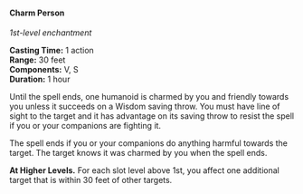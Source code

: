 #### Charm Person
<!-- markdownlint-disable link-image-reference-definitions -->
[_metadata_:spell_name]:- "Charm Person"
[_metadata_:spell_level]:- "1"
[_metadata_:spell_school]:- "enchantment"
[_metadata_:ritual]:- "false"
[_metadata_:casting_time_amount]:- "1"
[_metadata_:casting_time_unit]:- "action"
[_metadata_:range]:- "30 feet"
[_metadata_:target]:- "One humanoid"
[_metadata_:components_verbal]:- "true"
[_metadata_:components_somatic]:- "true"
[_metadata_:components_material]:- "false"
[_metadata_:duration]:- "1 hour"
[_metadata_:concentration]:- "false"
[_metadata_:saving_throw]:- "Wisdom"
[_metadata_:saving_throw_success]:- "avoids_effect"
[_metadata_:compared_to_wotc_srd_5.1]:- "mechanics_same_wording_different"
[_metadata_:compared_to_a5e_srd]:- "mechanics_same_wording_different"
<!-- markdownlint-disable-next-line no-emphasis-as-heading -->
_1st-level enchantment_

**Casting Time:** 1 action \
**Range:** 30 feet \
**Components:** V, S \
**Duration:** 1 hour

Until the spell ends, one humanoid is charmed by you and friendly towards you unless it succeeds on a Wisdom saving throw.
You must have line of sight to the target and it has advantage on its saving throw to resist the spell if you or your companions are fighting it.

The spell ends if you or your companions do anything harmful towards the target.
The target knows it was charmed by you when the spell ends.

**At Higher Levels.**
For each slot level above 1st, you affect one additional target that is within 30 feet of other targets.
